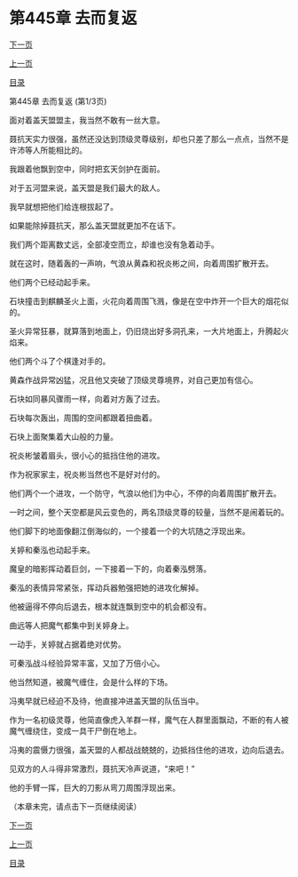 <h1>第445章   去而复返</h1>
            <div><p><a href="./1333_%E7%AC%AC445%E7%AB%A0_%E5%8E%BB%E8%80%8C%E5%A4%8D%E8%BF%94.md">下一页</a></p><p><a href="./1331_%E7%AC%AC444%E7%AB%A0_%E6%89%AB%E5%9C%B0%E5%87%BA%E9%97%A8.md">上一页</a></p><p><a href="../">目录</a></p></div>
            <div><p>第445章   去而复返 (第1/3页)</p><p>面对着盖天盟盟主，我当然不敢有一丝大意。</p><p>聂抗天实力很强，虽然还没达到顶级灵尊级别，却也只差了那么一点点，当然不是许沛等人所能相比的。</p><p>我跟着他飘到空中，同时把玄天剑护在面前。</p><p>对于五河盟来说，盖天盟是我们最大的敌人。</p><p>我早就想把他们给连根拔起了。</p><p>如果能除掉聂抗天，那么盖天盟就更加不在话下。</p><p>我们两个距离数丈远，全部凌空而立，却谁也没有急着动手。</p><p>就在这时，随着轰的一声响，气浪从黄森和祝炎彬之间，向着周围扩散开去。</p><p>他们两个已经动起手来。</p><p>石块撞击到麒麟圣火上面，火花向着周围飞溅，像是在空中炸开一个巨大的烟花似的。</p><p>圣火异常狂暴，就算落到地面上，仍旧烧出好多洞孔来，一大片地面上，升腾起火焰来。</p><p>他们两个斗了个棋逢对手的。</p><p>黄森作战异常凶猛，况且他又突破了顶级灵尊境界，对自己更加有信心。</p><p>石块如同暴风骤雨一样，向着对方轰了过去。</p><p>石块每次轰出，周围的空间都跟着扭曲着。</p><p>石块上面聚集着大山般的力量。</p><p>祝炎彬皱着眉头，很小心的抵挡住他的进攻。</p><p>作为祝家家主，祝炎彬当然也不是好对付的。</p><p>他们两个一个进攻，一个防守，气浪以他们为中心，不停的向着周围扩散开去。</p><p>一时之间，整个天空都是风云变色的，两名顶级灵尊的较量，当然不是闹着玩的。</p><p>他们脚下的地面像翻江倒海似的，一个接着一个的大坑随之浮现出来。</p><p>关婷和秦泓也动起手来。</p><p>魔皇的暗影挥动着巨剑，一下接着一下的，向着秦泓劈落。</p><p>秦泓的表情异常紧张，挥动兵器勉强把她的进攻化解掉。</p><p>他被逼得不停向后退去，根本就连飘到空中的机会都没有。</p><p>曲远等人把魔气都集中到关婷身上。</p><p>一动手，关婷就占据着绝对优势。</p><p>可秦泓战斗经验异常丰富，又加了万倍小心。</p><p>他当然知道，被魔气缠住，会是什么样的下场。</p><p>冯夷早就已经迫不及待，他直接冲进盖天盟的队伍当中。</p><p>作为一名初级灵尊，他简直像虎入羊群一样，魔气在人群里面飘动，不断的有人被魔气缠绕住，变成一具干尸倒在地上。</p><p>冯夷的震慑力很强，盖天盟的人都战战兢兢的，边抵挡住他的进攻，边向后退去。</p><p>见双方的人斗得非常激烈，聂抗天冷声说道，“来吧！”</p><p>他的手臂一挥，巨大的刀影从弯刀周围浮现出来。</p><p>（本章未完，请点击下一页继续阅读）</p></div>
            <div><p><a href="./1333_%E7%AC%AC445%E7%AB%A0_%E5%8E%BB%E8%80%8C%E5%A4%8D%E8%BF%94.md">下一页</a></p><p><a href="./1331_%E7%AC%AC444%E7%AB%A0_%E6%89%AB%E5%9C%B0%E5%87%BA%E9%97%A8.md">上一页</a></p><p><a href="../">目录</a></p></div>